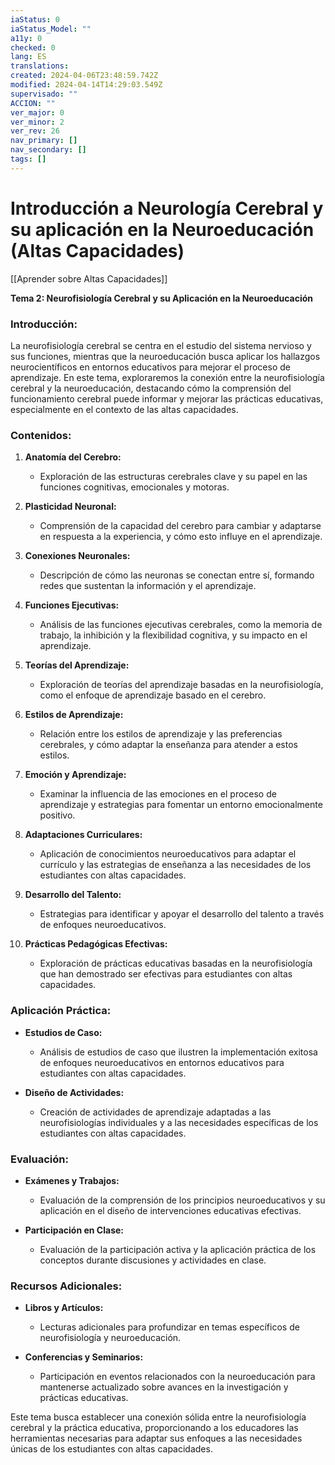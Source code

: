 ```yaml
---
iaStatus: 0
iaStatus_Model: ""
a11y: 0
checked: 0
lang: ES
translations: 
created: 2024-04-06T23:48:59.742Z
modified: 2024-04-14T14:29:03.549Z
supervisado: ""
ACCION: ""
ver_major: 0
ver_minor: 2
ver_rev: 26
nav_primary: []
nav_secondary: []
tags: []
---
```

# Introducción a Neurología Cerebral y su aplicación en la Neuroeducación (Altas Capacidades)

[[Aprender sobre Altas Capacidades]]

**Tema 2: Neurofisiología Cerebral y su Aplicación en la Neuroeducación**

### Introducción:

La neurofisiología cerebral se centra en el estudio del sistema nervioso y sus funciones, mientras que la neuroeducación busca aplicar los hallazgos neurocientíficos en entornos educativos para mejorar el proceso de aprendizaje. En este tema, exploraremos la conexión entre la neurofisiología cerebral y la neuroeducación, destacando cómo la comprensión del funcionamiento cerebral puede informar y mejorar las prácticas educativas, especialmente en el contexto de las altas capacidades.

### Contenidos:

1. **Anatomía del Cerebro:**
   - Exploración de las estructuras cerebrales clave y su papel en las funciones cognitivas, emocionales y motoras.

2. **Plasticidad Neuronal:**
   - Comprensión de la capacidad del cerebro para cambiar y adaptarse en respuesta a la experiencia, y cómo esto influye en el aprendizaje.

3. **Conexiones Neuronales:**
   - Descripción de cómo las neuronas se conectan entre sí, formando redes que sustentan la información y el aprendizaje.

4. **Funciones Ejecutivas:**
   - Análisis de las funciones ejecutivas cerebrales, como la memoria de trabajo, la inhibición y la flexibilidad cognitiva, y su impacto en el aprendizaje.

5. **Teorías del Aprendizaje:**
   - Exploración de teorías del aprendizaje basadas en la neurofisiología, como el enfoque de aprendizaje basado en el cerebro.

6. **Estilos de Aprendizaje:**
   - Relación entre los estilos de aprendizaje y las preferencias cerebrales, y cómo adaptar la enseñanza para atender a estos estilos.

7. **Emoción y Aprendizaje:**
   - Examinar la influencia de las emociones en el proceso de aprendizaje y estrategias para fomentar un entorno emocionalmente positivo.

8. **Adaptaciones Curriculares:**
   - Aplicación de conocimientos neuroeducativos para adaptar el currículo y las estrategias de enseñanza a las necesidades de los estudiantes con altas capacidades.

9. **Desarrollo del Talento:**
   - Estrategias para identificar y apoyar el desarrollo del talento a través de enfoques neuroeducativos.

10. **Prácticas Pedagógicas Efectivas:**
    - Exploración de prácticas educativas basadas en la neurofisiología que han demostrado ser efectivas para estudiantes con altas capacidades.

### Aplicación Práctica:

- **Estudios de Caso:**
  - Análisis de estudios de caso que ilustren la implementación exitosa de enfoques neuroeducativos en entornos educativos para estudiantes con altas capacidades.

- **Diseño de Actividades:**
  - Creación de actividades de aprendizaje adaptadas a las neurofisiologías individuales y a las necesidades específicas de los estudiantes con altas capacidades.

### Evaluación:

- **Exámenes y Trabajos:**
  - Evaluación de la comprensión de los principios neuroeducativos y su aplicación en el diseño de intervenciones educativas efectivas.

- **Participación en Clase:**
  - Evaluación de la participación activa y la aplicación práctica de los conceptos durante discusiones y actividades en clase.

### Recursos Adicionales:

- **Libros y Artículos:**
  - Lecturas adicionales para profundizar en temas específicos de neurofisiología y neuroeducación.

- **Conferencias y Seminarios:**
  - Participación en eventos relacionados con la neuroeducación para mantenerse actualizado sobre avances en la investigación y prácticas educativas.

Este tema busca establecer una conexión sólida entre la neurofisiología cerebral y la práctica educativa, proporcionando a los educadores las herramientas necesarias para adaptar sus enfoques a las necesidades únicas de los estudiantes con altas capacidades.